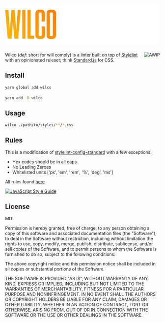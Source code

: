 # ![Wilco](/.github/wilco.png)</h1>

<a href="https://github.com/charlespeters/VVWIP">
  <img align="right" src="https://unpkg.com/vvwip/AWIP.svg" alt="AWIP" />
</a>

Wilco (_def_: short for will comply) is a linter built on top of [Stylelint](http://stylelint.io/) with an opinionated ruleset; think [Standard.js](http://standardjs.com/) for CSS.

## Install

```sh
yarn global add wilco

yarn add -D wilco
```

## Usage

```sh
wilco ./path/to/styles/**/*.css
```

## Rules

This is a modification of [stylelint-config-standard](https://github.com/stylelint/stylelint-config-standard) with a few exceptions:

- Hex codes should be in all caps
- No Leading Zeroes
- Whitelisted units ['px', 'em', 'rem', '%', 'deg', 'ms']

All rules found [here](https://github.com/charlespeters/stylelint-config-wilco)

[![JavaScript Style Guide](https://cdn.rawgit.com/feross/standard/master/badge.svg)](https://github.com/feross/standard)

## License

MIT

Permission is hereby granted, free of charge, to any person obtaining a copy of this software and associated documentation files (the "Software"), to deal in the Software without restriction, including without limitation the rights to use, copy, modify, merge, publish, distribute, sublicense, and/or sell copies of the Software, and to permit persons to whom the Software is furnished to do so, subject to the following conditions:

The above copyright notice and this permission notice shall be included in all copies or substantial portions of the Software.

THE SOFTWARE IS PROVIDED "AS IS", WITHOUT WARRANTY OF ANY KIND, EXPRESS OR IMPLIED, INCLUDING BUT NOT LIMITED TO THE WARRANTIES OF MERCHANTABILITY, FITNESS FOR A PARTICULAR PURPOSE AND NONINFRINGEMENT. IN NO EVENT SHALL THE AUTHORS OR COPYRIGHT HOLDERS BE LIABLE FOR ANY CLAIM, DAMAGES OR OTHER LIABILITY, WHETHER IN AN ACTION OF CONTRACT, TORT OR OTHERWISE, ARISING FROM, OUT OF OR IN CONNECTION WITH THE SOFTWARE OR THE USE OR OTHER DEALINGS IN THE SOFTWARE.
